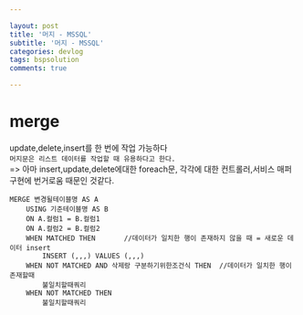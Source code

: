 ```yaml
---

layout: post
title: '머지 - MSSQL'
subtitle: '머지 - MSSQL'
categories: devlog
tags: bspsolution
comments: true

---
```

# merge
update,delete,insert를 한 번에 작업 가능하다  
`머지문은 리스트 데이터를 작업할 때 유용하다고 한다.`  
=> 아마 insert,update,delete에대한 foreach문, 각각에 대한 컨트롤러,서비스 매퍼 구현에 번거로움 때문인 것같다.
```
MERGE 변경될테이블명 AS A  
    USING 기준테이블명 AS B  
    ON A.컬럼1 = B.컬럼1  
	ON A.컬럼2 = B.컬럼2  
    WHEN MATCHED THEN		//데이터가 일치한 행이 존재하지 않을 때 = 새로운 데이터 insert    
        INSERT (,,,) VALUES (,,,)    
    WHEN NOT MATCHED AND 삭제랑 구분하기위한조건식 THEN  //데이터가 일치한 행이 존재할때      
        불일치할때쿼리    
	WHEN NOT MATCHED THEN    
        불일치할때쿼리  
```
